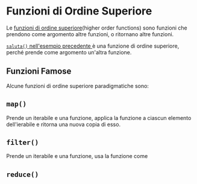 # Funzioni di Ordine Superiore


Le [funzioni di ordine superiore](https://it.wikipedia.org/wiki/Funzione_di_ordine_superiore)(higher order functions) sono funzioni che prendono come argomento altre funzioni, o ritornano altre funzioni.

[`saluta()` nell'esempio precedente ](./README.md) è una funzione di ordine superiore, perché prende come argomento un'altra funzione.


## Funzioni Famose

Alcune funzioni di ordine superiore paradigmatiche sono:

## `map()`

Prende un iterabile e una funzione, applica la funzione a ciascun elemento dell'ierabile e ritorna una nuova copia di esso.


## `filter()`

Prende un iterabile e una funzione, usa la funzione come 

## `reduce()`



